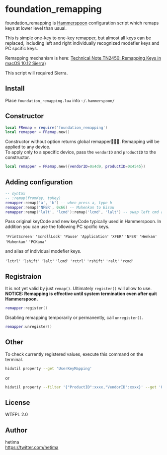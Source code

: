 
# foundation_remapping

foundation_remapping is [Hammerspoon](http://www.hammerspoon.org/) configuration script which remaps keys at lower level than usual.

This is simple one-key to one-key remapper, but almost all keys can be replaced, including left and right individually recognized modefier keys and PC spcific keys.

Remapping mechanism is here:
[Technical Note TN2450: Remapping Keys in macOS 10.12 Sierra)](https://developer.apple.com/library/content/technotes/tn2450/_index.html)

This script will required Sierra.

## Install

Place `foundation_remapping.lua` into `~/.hammerspoon/`

## Constructor

```lua
local FRemap = require('foundation_remapping')
local remapper = FRemap.new()
```

Constructor without option returns global remapper. Remapping will be applied to any device.  
To apply only to a specific device, pass the `vendorID` and `productID` to the constructor.

```lua
local remapper = FRemap.new({vendorID=0x4d9, productID=0x4545})
```
## Adding configuration

```lua
-- syntax
-- :remap(fromKey, toKey)
remapper:remap('a', 'b') -- when press a, type b
remapper:remap('NFER', 0x66) -- Muhenkan to Eisuu
remapper:remap('lalt', 'lcmd'):remap('lcmd', 'lalt') -- swap left cmd and alt
```

Pass original keyCode and new keyCode typically used in Hammerspoon. In addition you can use the following PC spcific keys.

`'PrintScreen'` `'ScrollLock'` `'Pause'` `'Application'` `'XFER'` `'NFER'` `'Henkan'` `'Muhenkan'` `'PCKana'`

and alias of individual modefier keys.

`'lctrl'` `'lshift'` `'lalt'` `'lcmd'` `'rctrl'` `'rshift'` `'ralt'` `'rcmd'`

## Registraion

It is not yet valid by just `remap()`. Ultimately `register()` will allow to use.  
**NOTICE: Remapping is effective until system termination even after quit Hammerspoon.**

```lua
remapper:register()
```

Disabling remapping temporarily or permanently, call `unregister()`.

```lua
remapper:unregister()
```

## Other


To check currently registered values, execute this command on the terminal.

```sh
hidutil property --get 'UserKeyMapping'
```
or
```sh
hidutil property --filter '{"ProductID":xxxx,"VendorID":xxxx}' --get 'UserKeyMapping'
```


## License

WTFPL 2.0

## Author

hetima  
https://twitter.com/hetima
